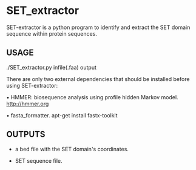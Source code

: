 # SET_extractor

SET-extractor is a python program to identify and extract the SET domain sequence within protein sequences.

## USAGE

./SET_extractor.py infile(.faa) output



There are only two external dependencies that should be installed before using SET-extractor:

• HMMER: biosequence analysis using profile hidden Markov model.
  http://hmmer.org 

• fasta_formatter.
   apt-get install fastx-toolkit
 
## OUTPUTS
   - a bed file with the SET domain's coordinates.
   
   - SET sequence file.

